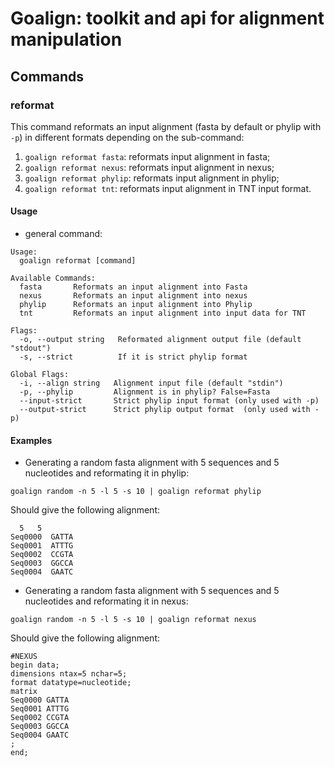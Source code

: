 # Goalign: toolkit and api for alignment manipulation

## Commands

### reformat
This command reformats an input alignment (fasta by default or phylip with `-p`) in different formats depending on the sub-command:
1. `goalign reformat fasta`: reformats input alignment in fasta;
2. `goalign reformat nexus`: reformats input alignment in nexus;
3. `goalign reformat phylip`: reformats input alignment in phylip;
4. `goalign reformat tnt`: reformats input alignment in TNT input format.


#### Usage
* general command:
```
Usage:
  goalign reformat [command]

Available Commands:
  fasta       Reformats an input alignment into Fasta
  nexus       Reformats an input alignment into nexus
  phylip      Reformats an input alignment into Phylip
  tnt         Reformats an input alignment into input data for TNT

Flags:
  -o, --output string   Reformated alignment output file (default "stdout")
  -s, --strict          If it is strict phylip format

Global Flags:
  -i, --align string   Alignment input file (default "stdin")
  -p, --phylip         Alignment is in phylip? False=Fasta
  --input-strict       Strict phylip input format (only used with -p)
  --output-strict      Strict phylip output format  (only used with -p)
```

#### Examples

* Generating a random fasta alignment with 5 sequences and 5 nucleotides and reformating it in phylip:
```
goalign random -n 5 -l 5 -s 10 | goalign reformat phylip
```

Should give the following alignment:
```
  5   5
Seq0000  GATTA
Seq0001  ATTTG
Seq0002  CCGTA
Seq0003  GGCCA
Seq0004  GAATC
```
* Generating a random fasta alignment with 5 sequences and 5 nucleotides and reformating it in nexus:
```
goalign random -n 5 -l 5 -s 10 | goalign reformat nexus
```

Should give the following alignment:
```
#NEXUS
begin data;
dimensions ntax=5 nchar=5;
format datatype=nucleotide;
matrix
Seq0000 GATTA
Seq0001 ATTTG
Seq0002 CCGTA
Seq0003 GGCCA
Seq0004 GAATC
;
end;
```
